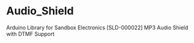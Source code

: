 Audio_Shield
============

Arduino Library for Sandbox Electronics [SLD-000022] MP3 Audio Shield with DTMF Support

